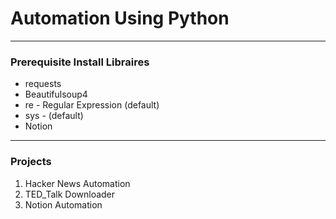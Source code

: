 # Automation Using Python 

-----------------------------------------------------------------------------------------------------------------------------------------------------------------------------------

### Prerequisite Install Libraires

* requests
* Beautifulsoup4
* re - Regular Expression (default)
* sys - (default)
* Notion

-----------------------------------------------------------------------------------------------------------------------------------------------------------------------------------

### Projects 

1) Hacker News Automation
2) TED_Talk Downloader
3) Notion Automation

